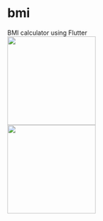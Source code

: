 # bmi
 BMI calculator using Flutter
 <br>
<img width="200" src="https://github.com/sovanmondal182/bmi/blob/main/images/home.png">
<br>
<img width="200" src="https://github.com/sovanmondal182/bmi/blob/main/images/result.png">
